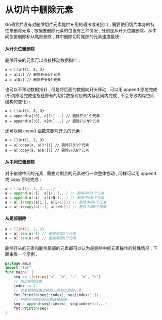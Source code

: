 # 从切片中删除元素

Go语言并没有对删除切片元素提供专用的语法或者接口 , 需要使用切片本身的特性来删除元素 , 根据要删除元素的位置有三种情况 , 分别是从开头位置删除、从中间位置删除和从尾部删除 , 其中删除切片尾部的元素速度最快 .

#### 从开头位置删除

删除开头的元素可以直接移动数据指针 :

```
a = []int{1, 2, 3}
a = a[1:] // 删除开头1个元素
a = a[N:] // 删除开头N个元素
```

也可以不移动数据指针 , 但是将后面的数据向开头移动 , 可以用 append 原地完成\(所谓原地完成是指在原有的切片数据对应的内存区间内完成 , 不会导致内存空间结构的变化\) :

```
a = []int{1, 2, 3}
a = append(a[:0], a[1:]...) // 删除开头1个元素
a = append(a[:0], a[N:]...) // 删除开头N个元素
```

还可以用 copy\(\) 函数来删除开头的元素 :

```
a = []int{1, 2, 3}
a = a[:copy(a, a[1:])] // 删除开头1个元素
a = a[:copy(a, a[N:])] // 删除开头N个元素
```

#### 从中间位置删除

对于删除中间的元素 , 需要对剩余的元素进行一次整体挪动 , 同样可以用 append 或 copy 原地完成 :

```go
a = []int{1, 2, 3, ...}
a = append(a[:i], a[i+1:]...) // 删除中间1个元素
a = append(a[:i], a[i+N:]...) // 删除中间N个元素
a = a[:i+copy(a[i:], a[i+1:])] // 删除中间1个元素
a = a[:i+copy(a[i:], a[i+N:])] // 删除中间N个元素
```

#### 从尾部删除

```go
a = []int{1, 2, 3}
a = a[:len(a)-1] // 删除尾部1个元素
a = a[:len(a)-N] // 删除尾部N个元素
```

删除开头的元素和删除尾部的元素都可以认为是删除中间元素操作的特殊情况 , 下面来看一个示例 . 

```go
package main
import "fmt"
func main() {
    seq := []string{"a", "b", "c", "d", "e"}
    // 指定删除位置
    index := 2
    // 查看删除位置之前的元素和之后的元素
    fmt.Println(seq[:index], seq[index+1:])
    // 将删除点前后的元素连接起来
    seq = append(seq[:index], seq[index+1:]...)
    fmt.Println(seq)
}
```

  


